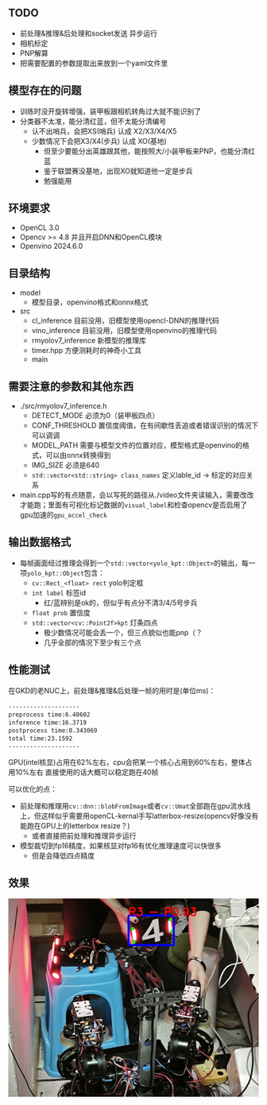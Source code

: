## TODO
- 前处理&推理&后处理和socket发送 异步运行
- 相机标定
- PNP解算
- 把需要配置的参数提取出来放到一个yaml文件里

## 模型存在的问题
- 训练时没开旋转增强，装甲板跟相机转角过大就不能识别了
- 分类器不太准，能分清红蓝，但不太能分清编号
    - 认不出哨兵，会把XS(哨兵) 认成 X2/X3/X4/X5
    - 少数情况下会把X3/X4(步兵) 认成 XO(基地)
        - 但至少要能分出英雄跟其他，能按照大/小装甲板来PNP，也能分清红蓝
        - 鉴于联盟赛没基地，出现XO就知道他一定是步兵
        - 勉强能用

## 环境要求
- OpenCL 3.0
- Opencv >= 4.8 并且开启DNN和OpenCL模块
- Openvino 2024.6.0

## 目录结构
- model
    - 模型目录，openvino格式和onnx格式
- src
    - cl_inference 目前没用，旧模型使用opencl-DNN的推理代码
    - vino_inference 目前没用，旧模型使用openvino的推理代码
    - rmyolov7_inference 新模型的推理库
    - timer.hpp 方便测耗时的神奇小工具
    - main 

## 需要注意的参数和其他东西
- ./src/rmyolov7_inference.h 
    - DETECT_MODE 必须为0（装甲板四点）
    - CONF_THRESHOLD 置信度阈值，在有间歇性丢追或者错误识别的情况下可以调调
    - MODEL_PATH 需要与模型文件的位置对应，模型格式是openvino的格式，可以由onnx转换得到
    - IMG_SIZE 必须是640
    - `std::vector<std::string> class_names` 定义lable_id -> 标定的对应关系
- main.cpp写的有点随意，会以写死的路径从./video文件夹读输入，需要改改才能跑；里面有可视化标记数据的`visual_label`和检查opencv是否启用了gpu加速的`gpu_accel_check`

## 输出数据格式
- 每帧画面经过推理会得到一个`std::vector<yolo_kpt::Object>`的输出，每一项`yolo_kpt::Object`包含：
    - `cv::Rect_<float> rect` yolo判定框
    - `int label` 标签id
        - 红/蓝辨别是ok的，但似乎有点分不清3/4/5号步兵
    - `float prob` 置信度
    - `std::vector<cv::Point2f>kpt` 灯条四点
        - 极少数情况可能会丢一个，但三点貌似也能pnp（？
        - 几乎全部的情况下至少有三个点


## 性能测试
在GKD的老NUC上，前处理&推理&后处理一帧的用时是(单位ms)：
```
--------------------
preprocess time:6.40602
inference time:16.3719
postprocess time:0.343069
total time:23.1592
--------------------
```
GPU(intel核显)占用在62%左右，cpu会把某一个核心占用到60%左右，整体占用10%左右
直接使用的话大概可以稳定跑在40帧

可以优化的点：
- 前处理和推理用`cv::dnn::blobFromImage`或者`cv::Umat`全部跑在gpu流水线上，但这样似乎需要用openCL-kernal手写latterbox-resize(opencv好像没有能跑在GPU上的letterbox resize？)
    - 或者直接把前处理和推理异步运行
- 模型裁切到fp16精度，如果核显对fp16有优化推理速度可以快很多
    - 但是会降低四点精度

## 效果
![auto image](img/debug_labled_image.jpg)